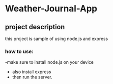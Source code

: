 # Weather-Journal-App
## project description 
this project is sample of using node.js and express
### how to use:
-make sure to install node.js on your device 
- also install express 
- then run the server.

